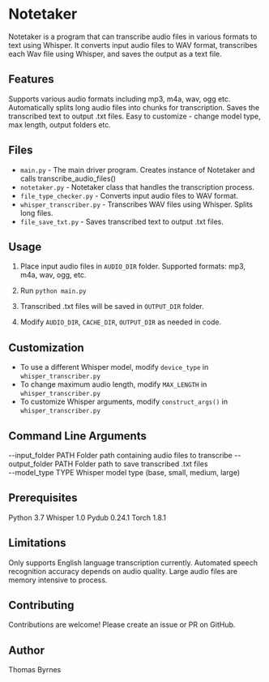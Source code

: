 # Notetaker

Notetaker is a program that can transcribe audio files in various formats to text using Whisper. It converts input audio files to WAV format, transcribes each Wav file using Whisper, and saves the output as a text file.

## Features
Supports various audio formats including mp3, m4a, wav, ogg etc.
Automatically splits long audio files into chunks for transcription.
Saves the transcribed text to output .txt files.
Easy to customize - change model type, max length, output folders etc.

## Files

- `main.py` - The main driver program. Creates instance of Notetaker and calls transcribe_audio_files()
- `notetaker.py` - Notetaker class that handles the transcription process.
- `file_type_checker.py` - Converts input audio files to WAV format.
- `whisper_transcriber.py` - Transcribes WAV files using Whisper. Splits long files.
- `file_save_txt.py` - Saves transcribed text to output .txt files.

## Usage

1. Place input audio files in `AUDIO_DIR` folder. Supported formats: mp3, m4a, wav, ogg, etc.

2. Run `python main.py`

3. Transcribed .txt files will be saved in `OUTPUT_DIR` folder.

4. Modify `AUDIO_DIR`, `CACHE_DIR`, `OUTPUT_DIR` as needed in code. 

## Customization

- To use a different Whisper model, modify `device_type` in `whisper_transcriber.py`
- To change maximum audio length, modify `MAX_LENGTH` in `whisper_transcriber.py`  
- To customize Whisper arguments, modify `construct_args()` in `whisper_transcriber.py`

## Command Line Arguments

--input_folder PATH     Folder path containing audio files to transcribe
--output_folder PATH    Folder path to save transcribed .txt files  
--model_type TYPE       Whisper model type (base, small, medium, large)

## Prerequisites
Python 3.7
Whisper 1.0
Pydub 0.24.1
Torch 1.8.1

## Limitations
Only supports English language transcription currently.
Automated speech recognition accuracy depends on audio quality.
Large audio files are memory intensive to process.

## Contributing
Contributions are welcome! Please create an issue or PR on GitHub.

## Author
Thomas Byrnes
